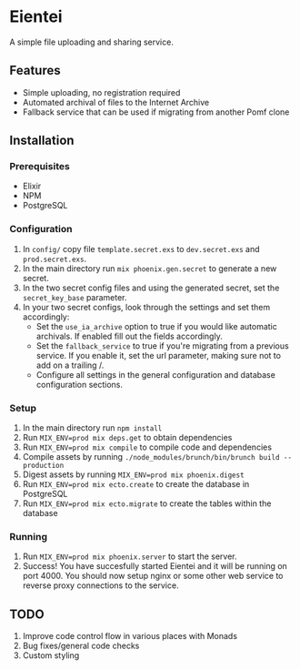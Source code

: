 # Eientei

A simple file uploading and sharing service.

## Features
* Simple uploading, no registration required
* Automated archival of files to the Internet Archive
* Fallback service that can be used if migrating from another Pomf clone

## Installation
### Prerequisites
* Elixir
* NPM
* PostgreSQL

### Configuration
1. In `config/` copy file `template.secret.exs` to `dev.secret.exs` and `prod.secret.exs`.
2. In the main directory run `mix phoenix.gen.secret` to generate a new secret.
3. In the two secret config files and using the generated secret, set the `secret_key_base` parameter.
4. In your two secret configs, look through the settings and set them accordingly:
    * Set the `use_ia_archive` option to true if you would like automatic archivals. If enabled fill out the fields accordingly.
    * Set the `fallback_service` to true if you're migrating from a previous service. If you enable it, set the url parameter, making sure not to add on a trailing /.
    * Configure all settings in the general configuration and database configuration sections.

### Setup
1. In the main directory run `npm install`
2. Run `MIX_ENV=prod mix deps.get` to obtain dependencies
3. Run `MIX_ENV=prod mix compile` to compile code and dependencies
4. Compile assets by running `./node_modules/brunch/bin/brunch build --production`
5. Digest assets by running `MIX_ENV=prod mix phoenix.digest`
6. Run `MIX_ENV=prod mix ecto.create` to create the database in PostgreSQL
7. Run `MIX_ENV=prod mix ecto.migrate` to create the tables within the database

### Running
1. Run `MIX_ENV=prod mix phoenix.server` to start the server.
2. Success! You have succesfully started Eientei and it will be running on port 4000. You should now setup nginx or some other web service to reverse proxy connections to the service.

## TODO
1. Improve code control flow in various places with Monads
2. Bug fixes/general code checks
3. Custom styling

